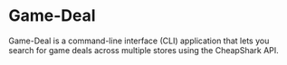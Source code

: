 # Game-Deal

Game-Deal is a command-line interface (CLI) application that lets you search for game deals across multiple stores using the CheapShark API.